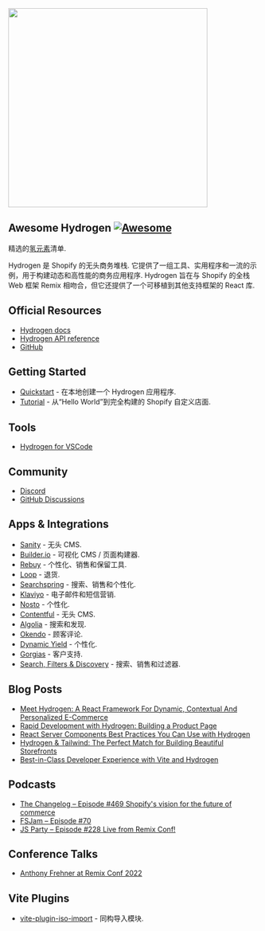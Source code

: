 <div class="github-widget" data-repo="shopify/awesome-hydrogen"></div>
<script async src="https://pagead2.googlesyndication.com/pagead/js/adsbygoogle.js"></script><ins class="adsbygoogle" style="display:block" data-ad-client="ca-pub-6890694312814945" data-ad-slot="5473692530" data-ad-format="auto"  data-full-width-responsive="true"></ins><script>(adsbygoogle = window.adsbygoogle || []).push({});</script>
<img width="400" src="https://raw.githubusercontent.com/shopify/awesome-hydrogen/master/./assets/hydrogen-logo.svg?sanitize=true">

## Awesome Hydrogen [![Awesome](https://cdn.rawgit.com/sindresorhus/awesome/d7305f38d29fed78fa85652e3a63e154dd8e8829/media/badge.svg)](https://github.com/sindresorhus/awesome)

精选的<a href='https://hydrogen.shopify.dev/'>氢元素</a>清单.

 Hydrogen 是 Shopify 的无头商务堆栈. 它提供了一组工具、实用程序和一流的示例，用于构建动态和高性能的商务应用程序.  Hydrogen 旨在与 Shopify 的全栈 Web 框架 Remix 相吻合，但它还提供了一个可移植到其他支持框架的 React 库.



## Official Resources

- [Hydrogen docs](https://shopify.dev/docs/custom-storefronts/hydrogen)
- [Hydrogen API reference](https://shopify.dev/docs/api/hydrogen)
- [GitHub](https://github.com/Shopify/hydrogen)

## Getting Started

- [Quickstart](https://shopify.dev/docs/custom-storefronts/hydrogen/getting-started/quickstart) - 在本地创建一个 Hydrogen 应用程序.
- [Tutorial](https://shopify.dev/docs/custom-storefronts/hydrogen/building) - 从“Hello World”到完全构建的 Shopify 自定义店面.

## Tools

- [Hydrogen for VSCode](https://marketplace.visualstudio.com/items?itemName=crtogrm.hydrogen-vscode&ssr=false#overview)

## Community

- [Discord](https://discord.gg/shopifydevs)
- [GitHub Discussions](https://github.com/Shopify/hydrogen/discussions)

## Apps & Integrations

- [Sanity](https://github.com/sanity-io/hydrogen-sanity-demo) - 无头 CMS.
- [Builder.io](https://github.com/builderio/builder-shopify-hydrogen) - 可视化 CMS / 页面构建器.
- [Rebuy](https://www.npmjs.com/package/@rebuy/rebuy-hydrogen#readme) - 个性化、销售和保留工具.
- [Loop](https://www.npmjs.com/package/@loophq/onstore-sdk/v/1.0.8) - 退货.
- [Searchspring](https://searchspring.zendesk.com/hc/en-us/articles/6605461489307-Shopify-Hydrogen) - 搜索、销售和个性化.
- [Klaviyo](https://developers.klaviyo.com/en/docs/integrate-with-a-shopify-hydrogen-store) - 电子邮件和短信营销.
- [Nosto](https://docs.nosto.com/shopify/features/shopify-hydrogen) - 个性化.
- [Contentful](https://www.contentful.com/contentful-and-shopifys-hydrogen-starter/) - 无头 CMS.
- [Algolia](https://github.com/algolia/shopify-hydrogen-algolia) - 搜索和发现.
- [Okendo](https://github.com/okendo/okendo-shopify-hydrogen-demo/wiki) - 顾客评论.
- [Dynamic Yield](https://www.dynamicyield.com/integration/shopify-plus) - 个性化.
- [Gorgias](https://docs.gorgias.com/en-US/shopify-hydrogen-96240) - 客户支持.
- [Search, Filters & Discovery](https://www.npmjs.com/package/@fast-simon/shopify-hydrogen) - 搜索、销售和过滤器.

## Blog Posts

- [Meet Hydrogen: A React Framework For Dynamic, Contextual And Personalized E-Commerce](https://www.smashingmagazine.com/2021/11/hydrogen-react-framework-dynamic-contextual-personalized-ecommerce/)
- [Rapid Development with Hydrogen: Building a Product Page](https://shopify.engineering/rapid-development-hydrogen-building-product-page)
- [React Server Components Best Practices You Can Use with Hydrogen](https://shopify.engineering/react-server-components-best-practices-hydrogen)
- [Hydrogen & Tailwind: The Perfect Match for Building Beautiful Storefronts](https://shopify.engineering/hydrogen-tailwind-building-beautiful-storefronts)
- [Best-in-Class Developer Experience with Vite and Hydrogen](https://shopify.engineering/developer-experience-with-hydrogen-and-vite)

## Podcasts

- [The Changelog – Episode #469 Shopify's vision for the future of commerce](https://changelog.com/podcast/469)
- [FSJam – Episode #70](https://fsjam.org/episodes/episode-70-hydrogen-with-josh-larson)
- [JS Party – Episode #228 Live from Remix Conf!](https://jsparty.fm/228#t=31:29)


## Conference Talks

- [Anthony Frehner at Remix Conf 2022](https://www.youtube.com/watch?v=4_nxvVTNY9s)


## Vite Plugins

- [vite-plugin-iso-import](https://github.com/bluwy/vite-plugin-iso-import) - 同构导入模块.
